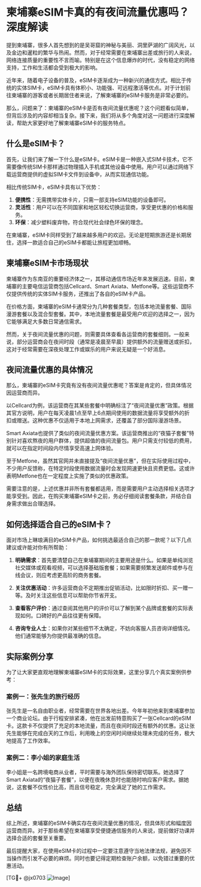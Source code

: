 # 柬埔寨eSIM卡真的有夜间流量优惠吗？深度解读

提到柬埔寨，很多人首先想到的是吴哥窟的神秘与美丽、洞里萨湖的广阔风光，以及金边和暹粒的繁华与热闹。然而，对于经常需要在柬埔寨出差或旅行的人来说，网络连接质量的重要性不言而喻。特别是在这个信息爆炸的时代，没有稳定的网络支持，工作和生活都会受到极大的影响。

近年来，随着电子设备的普及，eSIM卡逐渐成为一种新兴的通信方式。相比于传统的实体SIM卡，eSIM卡具有体积小、功能强、可远程激活等优点。对于计划前往柬埔寨的游客或者长期居住者来说，了解柬埔寨的eSIM卡服务是非常必要的。

那么，问题来了：柬埔寨的eSIM卡是否有夜间流量优惠呢？这个问题看似简单，但背后涉及的内容却相当复杂。接下来，我们将从多个角度对这一问题进行深度解读，帮助大家更好地了解柬埔寨eSIM卡的服务特点。

## 什么是eSIM卡？

首先，让我们来了解一下什么是eSIM卡。eSIM卡是一种嵌入式SIM卡技术，它不需要像传统SIM卡那样通过物理插入手机或其他设备中使用。用户可以通过网络下载运营商提供的虚拟SIM卡文件到设备中，从而实现通信功能。

相比传统SIM卡，eSIM卡具有以下优势：

1. **便携性**：无需携带实体卡片，只需一部支持eSIM功能的设备即可。
2. **灵活性**：用户可以在不同国家和地区轻松切换运营商，享受更优惠的价格和服务。
3. **环保**：减少塑料废弃物，符合现代社会绿色环保的理念。

在柬埔寨，eSIM卡同样受到了越来越多用户的欢迎。无论是短期旅游还是长期居住，选择一款适合自己的eSIM卡都能让旅程更加顺畅。

## 柬埔寨eSIM卡市场现状

柬埔寨作为东南亚的重要经济体之一，其移动通信市场近年来发展迅速。目前，柬埔寨的主要电信运营商包括Cellcard、Smart Axiata、Metfone等。这些运营商不仅提供传统的实体SIM卡服务，还推出了各自的eSIM卡产品。

在价格方面，柬埔寨的eSIM卡通常分为几种套餐类型，包括本地流量套餐、国际漫游套餐以及混合型套餐。其中，本地流量套餐是最受用户欢迎的选择之一，因为它能够满足大多数日常通信需求。

然而，关于夜间流量优惠的问题，则需要具体查看各运营商的套餐细则。一般来说，部分运营商会在夜间时段（通常是凌晨至早晨）提供额外的流量赠送或折扣，这对于经常需要在深夜处理工作或娱乐的用户来说无疑是一个好消息。

## 夜间流量优惠的具体情况

那么，柬埔寨的eSIM卡究竟有没有夜间流量优惠呢？答案是肯定的，但具体情况因运营商而异。

以Cellcard为例，该运营商在其某些套餐中明确标注了“夜间流量优惠”政策。根据其官方说明，用户在每天凌晨1点至早上6点期间使用的数据流量将享受额外的折扣或赠送。这种优惠不仅适用于本地上网需求，还覆盖了部分国际漫游场景。

Smart Axiata也提供了类似的夜间流量优惠方案。该运营商推出的“夜猫子套餐”特别针对喜欢熬夜的用户群体，提供超值的夜间流量包。用户只需支付较低的费用，就可以在指定时间段内尽情享受高速上网体验。

至于Metfone，虽然其官网并未直接提及“夜间流量优惠”，但在实际使用过程中，不少用户反馈称，在特定时段使用数据流量时会发现网速更快且资费更低。这或许表明Metfone也在一定程度上实施了类似的优惠政策。

需要注意的是，上述优惠并非所有套餐都适用，而是需要用户主动选择相关选项才能享受到。因此，在购买柬埔寨eSIM卡之前，务必仔细阅读套餐条款，并结合自身需求做出合理选择。

## 如何选择适合自己的eSIM卡？

面对市场上琳琅满目的eSIM卡产品，如何挑选最适合自己的那一款呢？以下几点建议或许能对你有所帮助：

1. **明确需求**：首先要清楚自己在柬埔寨期间的主要用途是什么。如果是单纯浏览社交媒体或观看视频，可以选择基础版套餐；如果需要频繁发送邮件或参与在线会议，则应考虑更高阶的商务套餐。

2. **关注优惠活动**：许多运营商会不定期推出促销活动，比如限时折扣、买一赠一等。及时关注这些信息可以帮助你节省开支。

3. **查看客户评价**：通过查阅其他用户的评价可以了解到某个品牌或套餐的实际表现如何。口碑好的产品往往更有保障。

4. **咨询专业人士**：如果你对某些细节不太确定，不妨向客服人员咨询详细情况。他们通常能够为你提供最准确的信息。

## 实际案例分享

为了让大家更直观地理解柬埔寨eSIM卡的实际效果，这里分享几个真实案例供参考：

### 案例一：张先生的旅行经历

张先生是一名自由职业者，经常需要在世界各地出差。今年年初他来到柬埔寨参加一个商业论坛。由于行程安排紧凑，他在出发前特意购买了一张Cellcard的eSIM卡。这款卡不仅提供了充足的本地流量，而且在夜间时段还有额外的优惠。这让张先生能够在完成白天的工作后，利用晚上的空闲时间继续处理未完成的任务，极大地提高了工作效率。

### 案例二：李小姐的家庭生活

李小姐是一名跨境电商从业者，平时需要与海外团队保持密切联系。她选择了Smart Axiata的“夜猫子套餐”，以便在夜晚休息时也能随时响应客户需求。据她说，这套餐不仅性价比高，而且信号稳定，完全满足了她的工作需求。

## 总结

综上所述，柬埔寨的eSIM卡确实存在夜间流量优惠的情况，但具体形式和幅度因运营商而异。对于那些希望在柬埔寨享受便捷通信服务的人来说，提前做好功课并选择合适的套餐至关重要。

最后提醒大家，在使用eSIM卡的过程中一定要注意遵守当地法律法规，避免因不当操作而引发不必要的麻烦。同时也要记得定期检查账户余额，以免错过重要的优惠活动。

[TG💪+ @jx0703 ![Image](https://github.com/user-attachments/assets/dbca1d08-cadb-493c-b0ec-ad6f7a83f270)]